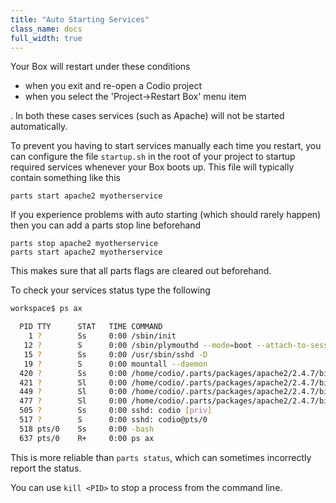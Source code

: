 ```yaml
---
title: "Auto Starting Services"
class_name: docs
full_width: true
---
```


Your Box will restart under these conditions

- when you exit and re-open a Codio project
- when you select the 'Project->Restart Box' menu item

. In both these cases services (such as Apache) will not be started automatically.

To prevent you having to start services manually each time you restart, you can configure the file `startup.sh` in the root of your project to startup required services whenever your Box boots up. This file will typically contain something like this

	parts start apache2 myotherservice

If you experience problems with auto starting (which should rarely happen) then you can add a parts stop line beforehand

	parts stop apache2 myotherservice
	parts start apache2 myotherservice

This makes sure that all parts flags are cleared out beforehand.

To check your services status type the following

```bash
workspace$ ps ax

  PID TTY      STAT   TIME COMMAND                                                                                              
    1 ?        Ss     0:00 /sbin/init 
   12 ?        S      0:00 /sbin/plymouthd --mode=boot --attach-to-session 
   15 ?        Ss     0:00 /usr/sbin/sshd -D             
   19 ?        S      0:00 mountall --daemon                                                 
  420 ?        Ss     0:00 /home/codio/.parts/packages/apache2/2.4.7/bin/httpd -k start    
  421 ?        Sl     0:00 /home/codio/.parts/packages/apache2/2.4.7/bin/httpd -k start
  449 ?        Sl     0:00 /home/codio/.parts/packages/apache2/2.4.7/bin/httpd -k start
  477 ?        Sl     0:00 /home/codio/.parts/packages/apache2/2.4.7/bin/httpd -k start 
  505 ?        Ss     0:00 sshd: codio [priv]
  517 ?        S      0:00 sshd: codio@pts/0                                                    
  518 pts/0    Ss     0:00 -bash                                                          
  637 pts/0    R+     0:00 ps ax   
```

This is more reliable than `parts status`, which can sometimes incorrectly report the status.

You can use `kill <PID>` to stop a process from the command line.


